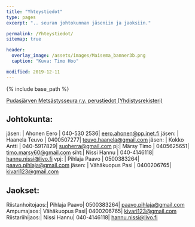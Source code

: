 ```yaml
---
title: "Yhteystiedot"
type: pages
excerpt: ".. seuran johtokunnan jäseniin ja jaoksiin."

permalink: /Yhteystiedot/
sitemap: true

header:
  overlay_image: /assets/images/Maisema_banner3b.png
  caption: "Kuva: Timo Hoo"

modified: 2019-12-11
---
```


{% include base_path %}

<a target = "_blank" href = "https://yhdistysrekisteri.prh.fi/basicinformation?businessId=2068460-6">Pudasjärven Metsästysseura r.y. perustiedot (Yhdistysrekisteri)</a>

## Johtokunta:

jäsen: | Ahonen Eero |  040-530 2536| <eero.ahonen@pp.inet.fi>
jäsen: | Haanela Teuvo | 0400507277| <teuvo.haanela@gmail.com>
jäsen: | Kokko Antti | 040-5917829| <suoherra@gmail.com>
pj:| Märsy Timo |  0405625651|  <timo.marsy60@gmail.com>
siht:| Nissi Hannu |  040-4146118|  <hannu.nissi@livo.fi>
vpj: | Pihlaja Paavo | 0500383264| <paavo.pihlaja@gmail.com>
jäsen: | Vähäkuopus Pasi |  0400206765|  <kivari123@gmail.com>

## Jaokset:

Riistanhoitojaos:| Pihlaja Paavo| 0500383264| <paavo.pihlaja@gmail.com>
Ampumajaos:| Vähäkuopus Pasi|  0400206765|  <kivari123@gmail.com>
Riistariihijaos:| Nissi Hannu|  040-4146118|  <hannu.nissi@livo.fi>
